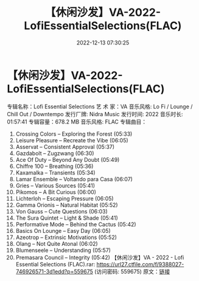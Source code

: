 ﻿---
title: 【休闲沙发】VA-2022-LofiEssentialSelections(FLAC)
date: 2022-12-13 07:30:25
categories: 古典音乐、新世纪、纯音雅乐
tags: 纯音雅乐
---
# 【休闲沙发】VA-2022-LofiEssentialSelections(FLAC)

专辑名称：Lofi Essential Selections
艺 术 家：VA
音乐风格: Lo Fi / Lounge / Chill Out / Downtempo
发行厂牌: Nidra Music
发行时间: 2022
音乐时长: 01:57:41
专辑容量：678.2 MB
音乐风格: FLAC
专辑曲目：
01. Crossing Colors – Exploring the Forest (05:33)
02. Leisure Pleasure – Recreate the Vibe (06:05)
03. Asservat – Consistent Approval (05:37)
04. Gazdabolt – Zugzwang (06:30)
05. Ace Of Duty – Beyond Any Doubt (05:49)
06. Chiffre 100 – Breathing (05:36)
07. Kaxamalka – Transients (05:34)
08. Lamar Ensemble – Voltando para Casa (06:07)
09. Gries – Various Sources (05:41)
10. Pikomos – A Bit Curious (06:00)
11. Lichterloh – Escaping Pressure (06:05)
12. Gamma Orionis – Natural Habitat (05:52)
13. Von Gauss – Cute Questions (06:03)
14. The Sura Quintet – Light & Shade (05:41)
15. Performative Mode – Behind the Cactus (05:42)
16. Basics On Lounge – Easy Day (06:05)
17. Azeotrop – Extrinsic Motivations (05:52)
18. Olang – Not Quite Atonal (06:02)
19. Blumenseele – Understanding (05:57)
20. Premasara Council – Integrity (05:42)
【休闲沙发】VA - 2022 - Lofi Essential
Selections (FLAC).rar: https://url27.ctfile.com/f/9388027-746926571-3d1edd?p=559675
(访问密码: 559675)
原文：[链接](https://blog.sina.com.cn/s/blog_1647c7e76010310kt.html)